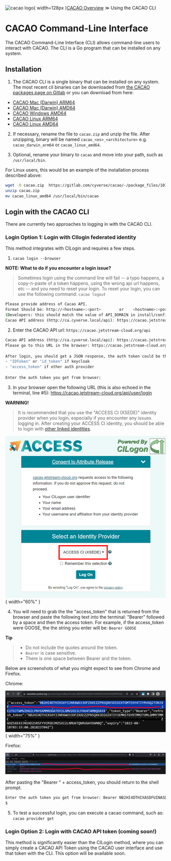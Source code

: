 ![cacao logo](images/cacao-logo.png){ width=128px }[CACAO Overview](overview.md) &gg; Using the CACAO CLI

# CACAO Command-Line Interface

The CACAO Command-Line Interface (CLI) allows command-line users to interact with CACAO. The CLI is a Go program that can be installed on any system.

## Installation

1. The CACAO CLI is a single binary that can be installed on any system. The most recent cli binaries can be downloaded from [the CACAO packages page on Gitlab](https://gitlab.com/cyverse/cacao/-/packages) or you can download from here:

- [CACAO Mac (Darwin) ARM64](https://gitlab.com/cyverse/cacao/-/package_files/101908036/download)
- [CACAO Mac (Darwin) AMD64](https://gitlab.com/cyverse/cacao/-/package_files/101907995/download)
- [CACAO Windows AMD64](https://gitlab.com/cyverse/cacao/-/package_files/101907940/download)
- [CACAO Linux ARM64](https://gitlab.com/cyverse/cacao/-/package_files/101907892/download)
- [CACAO Linux AMD64](https://gitlab.com/cyverse/cacao/-/package_files/101907877/download)

2. If necessary, rename the file to `cacao.zip` and unzip the file. After unzipping, binary will be named `cacao_<os>_<architecture>` e.g. `cacao_darwin_arm64` or `cacao_linux_amd64`.

3. Optional, rename your binary to `cacao` and move into your path, such as `/usr/local/bin`. 

For Linux users, this would be an example of the installation process described above:

```bash
wget -O cacao.zip  https://gitlab.com/cyverse/cacao/-/package_files/101907877/download
unzip cacao.zip
mv cacao_linux_amd64 /usr/local/bin/cacao
```

## Login with the CACAO CLI

There are currently two approaches to logging in with the CACAO CLI.

### Login Option 1: Login with CIlogin federated identity

This method integrates with CILogin and requires a few steps.

1. `cacao login --browser`

**NOTE: What to do if you encounter a login issue?**
> Sometimes login using the command line will fail -- a typo happens, a copy-n-paste of a token happens, using the wrong api url happens, etc -- and you need to reset your login. To reset your login, you can use the following command:
> `cacao logout`

```bash
Please provide address of Cacao API.
Format Should be: http://<hostname>:<port>        or    <hostname>:<port> 
(Developers: this should match the value of API_DOMAIN in install/config.yaml followed by "/api", e.g. ca.cyverse.local/api)
Cacao API address (http://ca.cyverse.local/api): https://cacao.jetstream-cloud.org/api
```

2. Enter the CACAO API url: `https://cacao.jetstream-cloud.org/api`

```bash
Cacao API address (http://ca.cyverse.local/api): https://cacao.jetstream-cloud.org/api
Please go to this URL in the browser: https://cacao.jetstream-cloud.org/api/user/login

After login, you should get a JSON response, the auth token could be the value of following properties:
- "IDToken" or "id_token" if keycloak
- "access_token" if other auth provider

Enter the auth token you get from browser: 
```
3. In your browser open the following URL (this is also echoed in the terminal, line #5): https://cacao.jetstream-cloud.org/api/user/login

**WARNING!**
> It is recommended that you use the "ACCESS CI (XSEDE)" identity provider when you login, especially if you encounter any issues logging in. After creating your ACCESS CI identity, you should be able to login with [other linked identities](https://operations.access-ci.org/identity/id-linking).

![](images/access-ci-select-identity-provider2.png){ width="60%" }

4. You will need to grab the the "access_token" that is returned from the browser and paste the following text into the terminal: "Bearer" followed by a space and then the access token. For example, if the access_token were GOOSE, the the string you enter will be: `Bearer GOOSE`

**Tip**
> - Do not include the quotes around the token. 
>- `Bearer` is case sensitive.
> - There is one space between Bearer and the token.

Below are screenshots of what you might expect to see from Chrome and Firefox.

Chrome:

![](images/access-token-chrome.png){ width="75%" }

Firefox:

![](images/access-token-firefox.png)

After pasting the "Bearer " + access_token, you should return to the shell prompt.

```bash
Enter the auth token you get from browser: Bearer NB2HI4DTHIXASDFUINASDKLFASDHFKASDFJASDFA23FNYTHI4Z5GE3DSMRTGMYDGNJWHE3TIJTWMVZHG2LPNY6XMMROGATGY2LGMV2GS3LFHU4TAMBQGAYA
$ 
```

5. To test a successful login, you can execute a cacao command, such as: `cacao provider get`


### Login Option 2: Login with CACAO API token (coming soon!)

This method is significantly easier than the CILogin method, where you can simply create a CACAO API Token using the CACAO user interface and use that token with the CLI. This option will be available soon.
